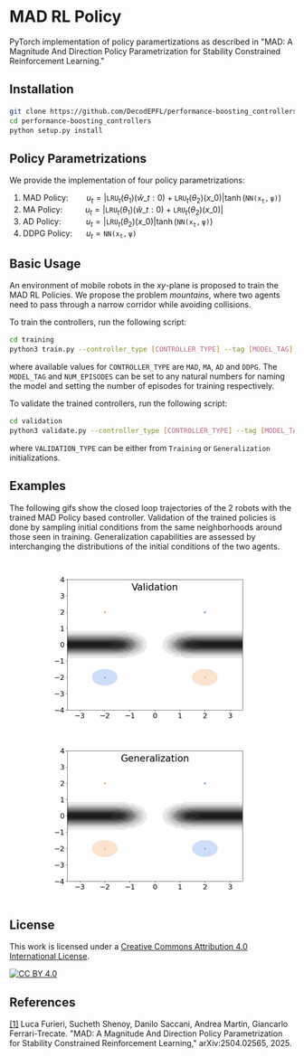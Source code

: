 # MAD RL Policy

PyTorch implementation of policy paramertizations as described in 
"MAD: A Magnitude And Direction Policy Parametrization for Stability Constrained Reinforcement Learning."

## Installation

```bash
git clone https://github.com/DecodEPFL/performance-boosting_controllers.git
cd performance-boosting_controllers
python setup.py install
```

## Policy Parametrizations

We provide the implementation of four policy parametrizations:
1. MAD Policy: $\quad$ $~$ $u_t = |\mathtt{LRU}_t(\theta_1)(\widehat{w}\_{t:0}) + \mathtt{LRU}_t(\theta_2)(x\_0) | \tanh(\mathtt{NN(x_t, \psi)})$
2. MA Policy: $\quad$ $~~~$ $u_t = |\mathtt{LRU}_t(\theta_1)(\widehat{w}\_{t:0}) + \mathtt{LRU}_t(\theta_2)(x\_0) |$
3. AD Policy: $\quad$ $~~~~$ $u_t = | \mathtt{LRU}_t(\theta_2)(x\_0) | \tanh(\mathtt{NN(x_t, \psi)})$
4. DDPG Policy: $\quad$ $u_t = \mathtt{NN(x_t, \psi)}$

## Basic Usage

An environment of mobile robots in the <i>xy</i>-plane is proposed to train the MAD RL Policies.
We propose the problem _mountains_, where two agents need to pass through a narrow corridor 
while avoiding collisions.

To train the controllers, run the following script:
```bash
cd training
python3 train.py --controller_type [CONTROLLER_TYPE] --tag [MODEL_TAG] --episodes [NUM_EPISODES]
```
where available values for `CONTROLLER_TYPE` are `MAD`, `MA`, `AD` and `DDPG`. 
The `MODEL_TAG` and `NUM_EPISODES` can be set to any natural numbers for naming the model and setting the number of episodes for training respectively. 

To validate the trained controllers, run the following script:
```bash
cd validation
python3 validate.py --controller_type [CONTROLLER_TYPE] --tag [MODEL_TAG] --validation_type [VALIDATION_TYPE]
```
where `VALIDATION_TYPE` can be either from `Training` or `Generalization` initializations.

## Examples

The following gifs show the closed loop trajectories of the 2 robots with the trained MAD Policy based controller. Validation of the trained policies is done by sampling initial conditions from the same neighborhoods around those seen in training. Generalization capabilities are assessed by interchanging the distributions of the initial conditions of the two agents.

<p align="center">
<img src="animations/validation.gif" alt="robot_trajectories_validation" width="400"/>
<img src="animations/generalization.gif" alt="robot_trajectories_generalization" width="400"/>
</p> 

## License

This work is licensed under a
[Creative Commons Attribution 4.0 International License][cc-by].

[![CC BY 4.0][cc-by-image]][cc-by] 

[cc-by]: http://creativecommons.org/licenses/by/4.0/
[cc-by-image]: https://i.creativecommons.org/l/by/4.0/88x31.png
[cc-by-shield]: https://img.shields.io/badge/License-CC%20BY%204.0-lightgrey.svg

## References
[[1]](https://arxiv.org/pdf/2504.02565v1) Luca Furieri, Sucheth Shenoy, Danilo Saccani, Andrea Martin, Giancarlo Ferrari-Trecate.
"MAD: A Magnitude And Direction Policy Parametrization for Stability Constrained Reinforcement Learning,"
arXiv:2504.02565, 2025.

